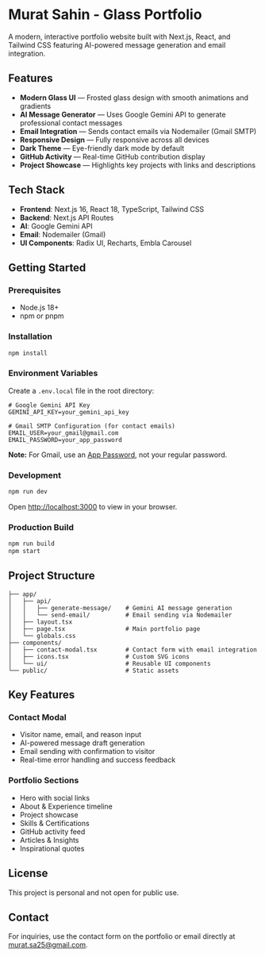 # Murat Sahin - Glass Portfolio

A modern, interactive portfolio website built with Next.js, React, and Tailwind CSS featuring AI-powered message generation and email integration.

## Features

- **Modern Glass UI** — Frosted glass design with smooth animations and gradients
- **AI Message Generator** — Uses Google Gemini API to generate professional contact messages
- **Email Integration** — Sends contact emails via Nodemailer (Gmail SMTP)
- **Responsive Design** — Fully responsive across all devices
- **Dark Theme** — Eye-friendly dark mode by default
- **GitHub Activity** — Real-time GitHub contribution display
- **Project Showcase** — Highlights key projects with links and descriptions

## Tech Stack

- **Frontend**: Next.js 16, React 18, TypeScript, Tailwind CSS
- **Backend**: Next.js API Routes
- **AI**: Google Gemini API
- **Email**: Nodemailer (Gmail)
- **UI Components**: Radix UI, Recharts, Embla Carousel

## Getting Started

### Prerequisites

- Node.js 18+
- npm or pnpm

### Installation

```bash
npm install
```

### Environment Variables

Create a `.env.local` file in the root directory:

```env
# Google Gemini API Key
GEMINI_API_KEY=your_gemini_api_key

# Gmail SMTP Configuration (for contact emails)
EMAIL_USER=your_gmail@gmail.com
EMAIL_PASSWORD=your_app_password
```

**Note:** For Gmail, use an [App Password](https://myaccount.google.com/apppasswords), not your regular password.

### Development

```bash
npm run dev
```

Open [http://localhost:3000](http://localhost:3000) to view in your browser.

### Production Build

```bash
npm run build
npm start
```

## Project Structure

```
├── app/
│   ├── api/
│   │   ├── generate-message/    # Gemini AI message generation
│   │   └── send-email/          # Email sending via Nodemailer
│   ├── layout.tsx
│   ├── page.tsx                 # Main portfolio page
│   └── globals.css
├── components/
│   ├── contact-modal.tsx        # Contact form with email integration
│   ├── icons.tsx                # Custom SVG icons
│   └── ui/                      # Reusable UI components
└── public/                      # Static assets
```

## Key Features

### Contact Modal
- Visitor name, email, and reason input
- AI-powered message draft generation
- Email sending with confirmation to visitor
- Real-time error handling and success feedback

### Portfolio Sections
- Hero with social links
- About & Experience timeline
- Project showcase
- Skills & Certifications
- GitHub activity feed
- Articles & Insights
- Inspirational quotes

## License

This project is personal and not open for public use.

## Contact

For inquiries, use the contact form on the portfolio or email directly at [murat.sa25@gmail.com](mailto:murat.sa25@gmail.com).
